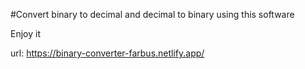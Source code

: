 #Convert binary to decimal and decimal to binary using this software

Enjoy it

url: https://binary-converter-farbus.netlify.app/
